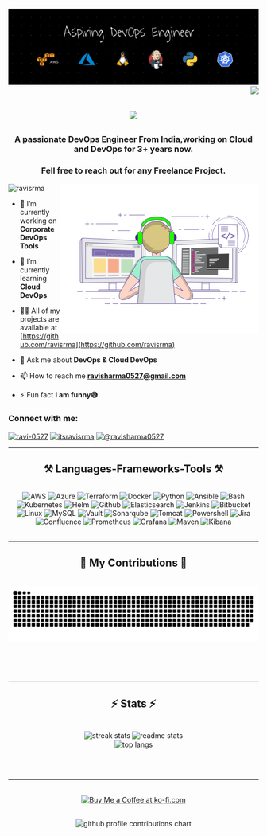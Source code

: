 ![logo](https://github.com/ravisrma/ravisrma/blob/main/Ravi%20banner.png)
<img align="right" src="https://visitor-badge.laobi.icu/badge?page_id=salesp07.salesp07" />

<h1 align="center">
    <img src="https://readme-typing-svg.herokuapp.com/?font=Righteous&size=35&center=true&vCenter=true&width=500&height=70&duration=4000&lines=Hi+There!+👋;+I'm+Ravi+Sharma!;" />
</h1>

<!--<h1 align="center">Hi 👋, I'm Ravi Sharma</h1>-->
<h3 align="center">A passionate DevOps Engineer From India,working on Cloud and DevOps for 3+ years now.</h3>
<h3 align="center">Fell free to reach out for any Freelance Project.</h3>

<img align="right" alt="coding" width="400" src="https://raw.githubusercontent.com/devSouvik/devSouvik/master/gif3.gif">

<p align="left"> <img src="https://komarev.com/ghpvc/?username=ravisrma&label=Profile%20views&color=0e75b6&style=flat" alt="ravisrma" /> </p>

- 🔭 I’m currently working on **Corporate DevOps Tools**

- 🌱 I’m currently learning **Cloud DevOps**

- 👨‍💻 All of my projects are available at [https://github.com/ravisrma](https://github.com/ravisrma)

- 💬 Ask me about **DevOps & Cloud DevOps**

- 📫 How to reach me **ravisharma0527@gmail.com**

- ⚡ Fun fact **I am funny😅**

<h3 align="left">Connect with me:</h3>
<p align="left">
<a href="https://linkedin.com/in/ravi-0527" target="blank"><img align="center" src="https://raw.githubusercontent.com/rahuldkjain/github-profile-readme-generator/master/src/images/icons/Social/linked-in-alt.svg" alt="ravi-0527" height="30" width="40" /></a>
<a href="https://instagram.com/itsravisrma" target="blank"><img align="center" src="https://raw.githubusercontent.com/rahuldkjain/github-profile-readme-generator/master/src/images/icons/Social/instagram.svg" alt="itsravisrma" height="30" width="40" /></a>
<a href="https://medium.com/@ravisharma0527" target="blank"><img align="center" src="https://raw.githubusercontent.com/rahuldkjain/github-profile-readme-generator/master/src/images/icons/Social/medium.svg" alt="@ravisharma0527" height="30" width="40" /></a>
</p>

<hr/>

<h2 align="center">⚒️ Languages-Frameworks-Tools ⚒️</h2>
<br/>
<!--<div align="center">
    <img src="https://skillicons.dev/icons?i=aws,azure,kubernetes,ansible,docker,github,terraform,jenkins,git,python,linux,grafana,prometheus,elasticsearch"/><br>
 
</div>-->

<!--<h3 align="left">Languages and Tools:</h3>
<p align="left"> <a href="https://aws.amazon.com" target="_blank" rel="noreferrer"> <img src="https://raw.githubusercontent.com/devicons/devicon/master/icons/amazonwebservices/amazonwebservices-original-wordmark.svg" alt="aws" width="40" height="40"/> </a> <a href="https://azure.microsoft.com/en-in/" target="_blank" rel="noreferrer"> <img src="https://www.vectorlogo.zone/logos/microsoft_azure/microsoft_azure-icon.svg" alt="azure" width="40" height="40"/> </a> <a href="https://www.cprogramming.com/" target="_blank" rel="noreferrer"> <img src="https://raw.githubusercontent.com/devicons/devicon/master/icons/c/c-original.svg" alt="c" width="40" height="40"/> </a> <a href="https://www.docker.com/" target="_blank" rel="noreferrer"> <img src="https://raw.githubusercontent.com/devicons/devicon/master/icons/docker/docker-original-wordmark.svg" alt="docker" width="40" height="40"/> </a> <a href="https://www.elastic.co" target="_blank" rel="noreferrer"> <img src="https://www.vectorlogo.zone/logos/elastic/elastic-icon.svg" alt="elasticsearch" width="40" height="40"/> </a> <a href="https://cloud.google.com" target="_blank" rel="noreferrer"> <img src="https://www.vectorlogo.zone/logos/google_cloud/google_cloud-icon.svg" alt="gcp" width="40" height="40"/> </a> <a href="https://git-scm.com/" target="_blank" rel="noreferrer"> <img src="https://www.vectorlogo.zone/logos/git-scm/git-scm-icon.svg" alt="git" width="40" height="40"/> </a> <a href="https://grafana.com" target="_blank" rel="noreferrer"> <img src="https://www.vectorlogo.zone/logos/grafana/grafana-icon.svg" alt="grafana" width="40" height="40"/> </a> <a href="https://www.jenkins.io" target="_blank" rel="noreferrer"> <img src="https://www.vectorlogo.zone/logos/jenkins/jenkins-icon.svg" alt="jenkins" width="40" height="40"/> </a> <a href="https://www.elastic.co/kibana" target="_blank" rel="noreferrer"> <img src="https://www.vectorlogo.zone/logos/elasticco_kibana/elasticco_kibana-icon.svg" alt="kibana" width="40" height="40"/> </a> <a href="https://kubernetes.io" target="_blank" rel="noreferrer"> <img src="https://www.vectorlogo.zone/logos/kubernetes/kubernetes-icon.svg" alt="kubernetes" width="40" height="40"/> </a> <a href="https://www.linux.org/" target="_blank" rel="noreferrer"> <img src="https://raw.githubusercontent.com/devicons/devicon/master/icons/linux/linux-original.svg" alt="linux" width="40" height="40"/> </a> <a href="https://www.mysql.com/" target="_blank" rel="noreferrer"> <img src="https://raw.githubusercontent.com/devicons/devicon/master/icons/mysql/mysql-original-wordmark.svg" alt="mysql" width="40" height="40"/> </a> <a href="https://www.python.org" target="_blank" rel="noreferrer"> <img src="https://raw.githubusercontent.com/devicons/devicon/master/icons/python/python-original.svg" alt="python" width="40" height="40"/> </a> </p>

<p><img align="left" src="https://github-readme-stats.vercel.app/api/top-langs?username=ravisrma&show_icons=true&locale=en&layout=compact" alt="ravisrma" /></p>

<p>&nbsp;<img align="center" src="https://github-readme-stats.vercel.app/api?username=ravisrma&show_icons=true&locale=en" alt="ravisrma" /></p>

<p><img align="center" src="https://github-readme-streak-stats.herokuapp.com/?user=ravisrma&" alt="ravisrma" /></p>

### 🔝 Top Contributed Repo
![](https://github-contributor-stats.vercel.app/api?username=ravisrma&limit=5&theme=flat&combine_all_yearly_contributions=true)

### 📈 My GitHub Contributions
![Snake animation](https://github.com/ravisrma/ravisrma/blob/output/github-contribution-grid-snake.svg) -->
<!--<p align="center">-->
<div id="hoverText">
<div align="center">
<span title="AWS"><img src="https://cdn.jsdelivr.net/gh/devicons/devicon/icons/amazonwebservices/amazonwebservices-original-wordmark.svg" alt="AWS" width="30" height="30"/></span>
<span title="Azure"><img src="https://cdn.jsdelivr.net/gh/devicons/devicon/icons/azure/azure-original.svg" alt="Azure" width="30" height="30" /> </span>
<span title="Terraform"><img src="https://cdn.jsdelivr.net/gh/devicons/devicon/icons/terraform/terraform-original.svg" alt="Terraform" width="30" height="30" /></span>
<span title="Docker"> <img src="https://cdn.jsdelivr.net/gh/devicons/devicon/icons/docker/docker-original.svg" alt="Docker" width="30" height="30" /></span>
<span title="Python"><img src="https://cdn.jsdelivr.net/gh/devicons/devicon/icons/python/python-original.svg" alt="Python" width="30" height="30" /></span>
<span title="Ansible"><img src="https://cdn.jsdelivr.net/gh/devicons/devicon/icons/ansible/ansible-original.svg" alt="Ansible" width="30" height="30" /></span>
<span title="Bash"><img src="https://cdn.jsdelivr.net/gh/devicons/devicon/icons/bash/bash-original.svg" alt="Bash" width="30" height="30"/> </span>
<span title="Kubernetes"> <img src="https://cdn.jsdelivr.net/gh/devicons/devicon/icons/kubernetes/kubernetes-plain.svg" alt="Kubernetes" width="30" height="30" /></span>
<span title="Helm"><img src="https://cdn.jsdelivr.net/gh/devicons/devicon/icons/helm/helm-original.svg" alt="Helm" width="30" height="30" /></span>
<span title="Githhub"><img src="https://cdn.jsdelivr.net/gh/devicons/devicon/icons/github/github-original.svg" alt="Github" width="30" height="30" /></span>
<span title="ElasticSearch"><img src="https://www.vectorlogo.zone/logos/elastic/elastic-icon.svg" alt="Elasticsearch" width="30" height="30"/></span>
<span title="Jenkins"><img src="https://cdn.jsdelivr.net/gh/devicons/devicon/icons/jenkins/jenkins-original.svg" alt="Jenkins" width="30" height="30" /></span>
<span title="Bitbucket"><img src="https://cdn.jsdelivr.net/gh/devicons/devicon/icons/bitbucket/bitbucket-original.svg" alt="Bitbucket" width="30" height="30" /></span>
<span title="Linux"><img src="https://cdn.jsdelivr.net/gh/devicons/devicon/icons/linux/linux-original.svg" alt="Linux" width="30" height="30" /></span>
<span title="MySQL"><img src="https://cdn.jsdelivr.net/gh/devicons/devicon/icons/mysql/mysql-original.svg" alt="MySQL" width="30" height="30" /></span>
<span title="vault"><img src="https://cdn.jsdelivr.net/gh/devicons/devicon/icons/vault/vault-original.svg" alt="Vault" width="30" height="30" /></span>
<span title="Sonarqube"><img src="https://cdn.jsdelivr.net/gh/devicons/devicon/icons/sonarqube/sonarqube-original.svg" alt="Sonarqube" width="30" height="30" /></span>
<!--<span title="Php"><img src="https://cdn.jsdelivr.net/gh/devicons/devicon/icons/php/php-original.svg" alt="Php" width="30" height="30" /></span>
<span title="Redis"><img src="https://cdn.jsdelivr.net/gh/devicons/devicon/icons/redis/redis-original.svg" alt="redis" width="30" height="30" /></span>-->
<span title="Tomcat"><img src="https://cdn.jsdelivr.net/gh/devicons/devicon/icons/tomcat/tomcat-original.svg" alt="Tomcat" width="30" height="30" /></span>
<span title="Powershell"><img src="https://cdn.jsdelivr.net/gh/devicons/devicon/icons/powershell/powershell-original.svg" alt="Powershell" width="30" height="30" /></span>
<span title="Jira"><img src="https://cdn.jsdelivr.net/gh/devicons/devicon/icons/jira/jira-original.svg" alt="Jira" width="30" height="30" /></span>
<span title="Confluence"><img src="https://cdn.jsdelivr.net/gh/devicons/devicon/icons/confluence/confluence-original.svg" alt="Confluence" width="30" height="30" /></span>
<span title="Prometheus"><img src="https://cdn.jsdelivr.net/gh/devicons/devicon/icons/prometheus/prometheus-original.svg" alt="Prometheus" width="30" height="30" /></span>
<span title="Grafana"><img src="https://cdn.jsdelivr.net/gh/devicons/devicon/icons/grafana/grafana-original.svg" alt="Grafana" width="30" height="30" /></span>
<!--<span title="PostgreSQL"><img src="https://cdn.jsdelivr.net/gh/devicons/devicon/icons/postgresql/postgresql-original.svg" alt="PostgreSQL" width="30" height="30" /></span>
<span title="Apache"><img src="https://cdn.jsdelivr.net/gh/devicons/devicon/icons/apache/apache-original.svg" alt="Apache" width="30" height="30" /></span>-->
<span title="Maven"><img src="https://cdn.jsdelivr.net/gh/devicons/devicon/icons/maven/maven-original.svg" alt="Maven" width="30" height="30" /></span>
<span title="Kibana"><img src="https://cdn.jsdelivr.net/gh/devicons/devicon/icons/kibana/kibana-original.svg" alt="Kibana" width="30" height="30" /></span>
</div>
<!--</div> </p>-->
<br/>
<hr/>

<div align="center">
  <h2>🐍 My Contributions 🐍</h2>
  <br>
  <img alt="snake eating my contributions" src="https://raw.githubusercontent.com/salesp07/salesp07/output/github-contribution-grid-snake.svg" />
  
  <br/><br/><br/>
</div>

<hr/>
<h2 align="center">⚡ Stats ⚡</h2>
<br>
<div align=center>
  <img width=390 src="https://github-readme-streak-stats-salesp07.vercel.app/?user=ravisrma&count_private=true&theme=react&border_radius=10" alt="streak stats"/>
  <img width=390 src="https://github-readme-stats-salesp07.vercel.app/api?username=ravisrma&count_private=true&show_icons=true&theme=react&rank_icon=github&border_radius=10" alt="readme stats" />
  <br/>
  <img width=325 align="center" src="https://github-readme-stats-salesp07.vercel.app/api/top-langs/?username=salesp07&hide=HTML&langs_count=8&layout=compact&theme=react&border_radius=10&size_weight=0.5&count_weight=0.5&exclude_repo=github-readme-stats" alt="top langs" />
</div>

<br/><br/>

<hr/>

<br/>

<div align="center">
<a href='https://ko-fi.com/V7V4RAK9C' target='_blank'><img height='64' style='border:0px;height:64px;' src='https://storage.ko-fi.com/cdn/kofi1.png?v=3' border='0' alt='Buy Me a Coffee at ko-fi.com' /></a>
</div>

<br/>
<p align="center" >
	<picture>
	  <source media="(prefers-color-scheme: dark)"  srcset="https://raw.githubusercontent.com/ravisrma/ravisrma/profile-3d-contrib/profile-night-rainbow.svg" />
	  <source media="(prefers-color-scheme: light)" srcset="https://raw.githubusercontent.com/ravisrma/ravisrma/profile-3d-contrib/profile-night-green.svg" />
	  <img alt="github profile contributions chart"    src="https://raw.githubusercontent.com/ravisrma>/ravisrma/profile-3d-contrib/profile-south-season-animate.svg" />
	</picture>
</p>

